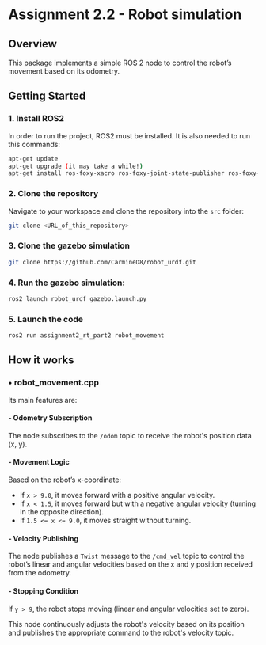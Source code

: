 # Assignment 2.2 - Robot simulation

## **Overview**
This package implements a simple ROS 2 node to control the robot’s movement based on its odometry.

## **Getting Started**
### 1. Install ROS2
In order to run the project, ROS2 must be installed.
It is also needed to run this commands:

```bash
apt-get update
apt-get upgrade (it may take a while!)
apt-get install ros-foxy-xacro ros-foxy-joint-state-publisher ros-foxy-gazebo*
```

### 2. Clone the repository

Navigate to your workspace and clone the repository into the `src` folder:

```bash
git clone <URL_of_this_repository>
```

### 3. Clone the gazebo simulation
```bash
git clone https://github.com/CarmineD8/robot_urdf.git
```

### 4. Run the gazebo simulation:

```bash
ros2 launch robot_urdf gazebo.launch.py
```

### 5. Launch the code

```bash
ros2 run assignment2_rt_part2 robot_movement
```

## How it works
### • robot_movement.cpp
Its main features are:

#### - Odometry Subscription
The node subscribes to the `/odom` topic to receive the robot's position data (x, y).

#### - Movement Logic
Based on the robot’s x-coordinate:
- If `x > 9.0`, it moves forward with a positive angular velocity.
- If `x < 1.5`, it moves forward but with a negative angular velocity (turning in the opposite direction).
- If `1.5 <= x <= 9.0`, it moves straight without turning.

#### - Velocity Publishing
The node publishes a `Twist` message to the `/cmd_vel` topic to control the robot’s linear and angular velocities based on the x and y position received from the odometry.

#### - Stopping Condition
If `y > 9`, the robot stops moving (linear and angular velocities set to zero).

This node continuously adjusts the robot's velocity based on its position and publishes the appropriate command to the robot's velocity topic.
